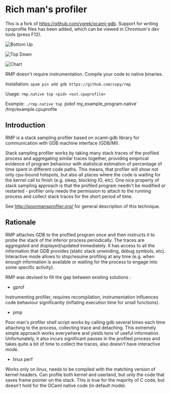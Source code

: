 Rich man's profiler
===================

This is a fork of https://github.com/ygrek/ocaml-gdb. Support for writing
cpuprofile files has been added, which can be viewed in Chromium's dev tools
(press F12).

![Bottom Up](https://i.imgur.com/smIR1tZ.png)

![Top Down](https://i.imgur.com/6qViAnB.png)

![Chart](https://i.imgur.com/8QEV98Y.png)

RMP doesn't require instrumentation. Compile your code to native binaries.

Installation: `opam pin add gdb https://github.com/copy/rmp`

Usage: `rmp.native top <pid> <out.cpuprofile>`

Example: `./rmp.native top `pidof my_example_program.native` /tmp/example.cpuprofile


Introduction
------------

RMP is a stack sampling profiler based on ocaml-gdb library for communication
with GDB machine interface (GDB/MI).

Stack sampling profiler works by taking many stack traces of the profiled process
and aggregating similar traces together, providing empirical evidence of program
behaviour with statistical estimation of percentage of time spent in different code paths.
This means, that profiler will show not only cpu-bound hotspots, but also
all places where the code is waiting for the kernel call to finish (e.g. sleep, blocking IO, etc).
One nice property of stack sampling approach is that the profiled program needn't be modified
or restarted - profiler only needs the permission to attach to the running process and collect
stack traces for the short period of time.

See http://poormansprofiler.org/ for general description of this technique.

Rationale
---------

RMP attaches GDB to the profiled program once and then instructs it to probe the stack of the
inferior process periodically. The traces are aggregated and displayed/updated immediately. It has access
to all the information that GDB provides (static stack unwinding, debug symbols, etc). Interactive mode
allows to stop/resume profiling at any time (e.g. when enough information is available or waiting for
the process to engage into some specific activity).

RMP was devised to fill the gap between existing solutions :

* gprof

Instrumenting profiler, requires recompilation, instrumentation influences code behaviour significantly
(inflating execution time for small functions).

* pmp

Poor man's profiler shell script works by calling gdb several times each time attaching to the process,
collecting trace and detaching. This extremely simple approach works everywhere and yields tons of
useful information. Unfortunately, it also incurs significant pauses in the profiled process and takes
quite a bit of time to collect the traces, also doesn't have interactive mode.

* linux perf

Works only on linux, needs to be compiled with the matching version of kernel headers. Can profile both
kernel and userland, but only the code that saves frame pointer on the stack. This is true for the majority
of C code, but doesn't hold for the OCaml native code (in default mode).
